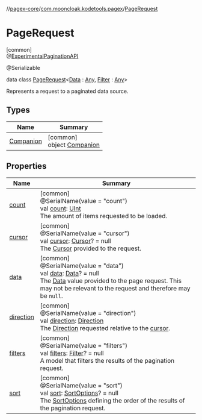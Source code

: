 //[pagex-core](../../../index.md)/[com.mooncloak.kodetools.pagex](../index.md)/[PageRequest](index.md)

# PageRequest

[common]\
@[ExperimentalPaginationAPI](../-experimental-pagination-a-p-i/index.md)

@Serializable

data class [PageRequest](index.md)&lt;[Data](index.md) : [Any](https://kotlinlang.org/api/latest/jvm/stdlib/kotlin/-any/index.html), [Filter](index.md) : [Any](https://kotlinlang.org/api/latest/jvm/stdlib/kotlin/-any/index.html)&gt;

Represents a request to a paginated data source.

## Types

| Name | Summary |
|---|---|
| [Companion](-companion/index.md) | [common]<br>object [Companion](-companion/index.md) |

## Properties

| Name | Summary |
|---|---|
| [count](count.md) | [common]<br>@SerialName(value = &quot;count&quot;)<br>val [count](count.md): [UInt](https://kotlinlang.org/api/latest/jvm/stdlib/kotlin/-u-int/index.html)<br>The amount of items requested to be loaded. |
| [cursor](cursor.md) | [common]<br>@SerialName(value = &quot;cursor&quot;)<br>val [cursor](cursor.md): [Cursor](../-cursor/index.md)? = null<br>The [Cursor](../-cursor/index.md) provided to the request. |
| [data](data.md) | [common]<br>@SerialName(value = &quot;data&quot;)<br>val [data](data.md): [Data](index.md)? = null<br>The [Data](index.md) value provided to the page request. This may not be relevant to the request and therefore may be `null`. |
| [direction](direction.md) | [common]<br>@SerialName(value = &quot;direction&quot;)<br>val [direction](direction.md): [Direction](../-direction/index.md)<br>The [Direction](../-direction/index.md) requested relative to the [cursor](cursor.md). |
| [filters](filters.md) | [common]<br>@SerialName(value = &quot;filters&quot;)<br>val [filters](filters.md): [Filter](index.md)? = null<br>A model that filters the results of the pagination request. |
| [sort](sort.md) | [common]<br>@SerialName(value = &quot;sort&quot;)<br>val [sort](sort.md): [SortOptions](../-sort-options/index.md)? = null<br>The [SortOptions](../-sort-options/index.md) defining the order of the results of the pagination request. |
